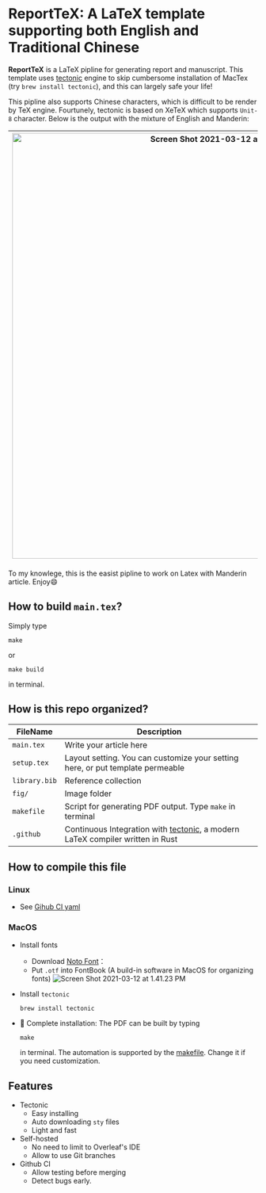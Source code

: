# ReportTeX: A LaTeX template supporting both English and Traditional Chinese

**ReportTeX** is a LaTeX pipline for generating report and manuscript. This template uses [tectonic](https://github.com/tectonic-typesetting/tectonic) engine to skip cumbersome installation of MacTex (try `brew install tectonic`), and this can largely safe your life! 

This pipline also supports Chinese characters, which is difficult to be render by TeX engine. Fourtunely, tectonic is based on XeTeX which supports `Unit-8` character. Below is the output with the mixture of English and Manderin:

|<img width="859" alt="Screen Shot 2021-03-12 at 6 50 57 PM" src="https://user-images.githubusercontent.com/29009898/110930292-e3190200-8363-11eb-9f15-2c4f47b68371.png">|<img width="860" alt="Screen Shot 2021-03-12 at 6 51 45 PM" src="https://user-images.githubusercontent.com/29009898/110930386-017efd80-8364-11eb-902d-e82908c36310.png">|
|---|---|

To my knowlege, this is the easist pipline to work on Latex with Manderin article. Enjoy😄

## How to build `main.tex`?

Simply type 

```
make
```

or

```
make build
```

in terminal.

## How is this repo organized?


|FileName|Description|
|---|---|
|`main.tex`|Write your article here|
|`setup.tex`|Layout setting. You can customize your setting here, or put template permeable|
|`library.bib`|Reference collection|
|`fig/`|Image folder|
|`makefile`|Script for generating PDF output. Type `make` in terminal|
|`.github`|Continuous Integration with [tectonic](https://github.com/tectonic-typesetting/tectonic), a modern LaTeX compiler written in Rust|


## How to compile this file 

### Linux

- See [Gihub CI yaml](.github/workflows/ci.yml)

### MacOS

- Install fonts
     - Download [Noto Font](https://www.google.com/get/noto/#sans-hant)：
     -  Put `.otf` into FontBook (A build-in software in MacOS for organizing fonts)
     ![Screen Shot 2021-03-12 at 1.41.23 PM](https://i.imgur.com/WqanmTB.jpg)
- Install `tectonic`
  ```bash
  brew install tectonic
  ```

- 🎉 Complete installation: 
     The PDF can be built by typing 
     ```
     make
     ```
     in terminal. The automation is supported by the [makefile](makefile). Change it if you need customization.



## Features

- Tectonic
     - Easy installing
     - Auto downloading `sty` files
     - Light and fast
- Self-hosted
     - No need to limit to Overleaf's IDE 
     - Allow to use Git branches
- Github CI
     - Allow testing before merging
     - Detect bugs early.